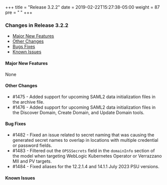 +++
title = "Release 3.2.2"
date = 2019-02-22T15:27:38-05:00
weight = 87
pre = "<b> </b>"
+++


### Changes in Release 3.2.2
- [Major New Features](#major-new-features)
- [Other Changes](#other-changes)
- [Bugs Fixes](#bug-fixes)
- [Known Issues](#known-issues)


#### Major New Features
None

#### Other Changes
- #1475 - Added support for upcoming SAML2 data initialization files in the archive file.
- #1476 - Added support for upcoming SAML2 data initialization files in the Discover Domain, Create Domain, and Update Domain tools.

#### Bug Fixes
- #1482 - Fixed an issue related to secret naming that was causing the generated secret names to overlap in locations with multiple credential or password fields. 
- #1483 - Filtered out the `OPSSSecrets` field in the `domainInfo` section of the model when targeting WebLogic Kubernetes Operator or Verrazzano MII and PV targets.
- #1484 - Fixed aliases for the 12.2.1.4 and 14.1.1 July 2023 PSU versions.

#### Known Issues
